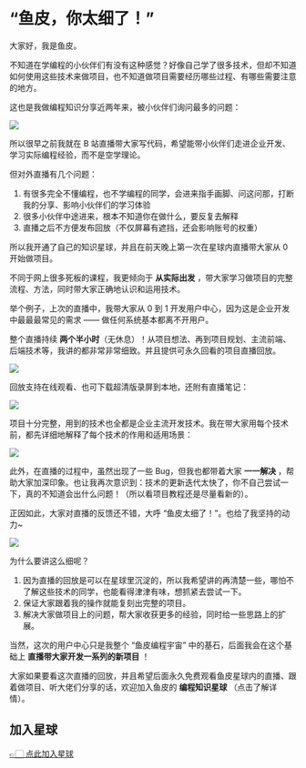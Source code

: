 # “鱼皮，你太细了！”

大家好，我是鱼皮。

不知道在学编程的小伙伴们有没有这种感觉？好像自己学了很多技术，但却不知道如何使用这些技术来做项目，也不知道做项目需要经历哪些过程、有哪些需要注意的地方。

这也是我做编程知识分享近两年来，被小伙伴们询问最多的问题：

![](https://qiniuyun.code-nav.cn/image-20220306162958616.png)

所以很早之前我就在 B 站直播带大家写代码，希望能带小伙伴们走进企业开发、学习实际编程经验，而不是空学理论。

但对外直播有几个问题：

1. 有很多完全不懂编程，也不学编程的同学，会进来指手画脚、问这问那，打断我的分享、影响小伙伴们的学习体验
2. 很多小伙伴中途进来，根本不知道你在做什么，要反复去解释
3. 直播之后不方便发布回放（不仅屏幕有遮挡，还会影响账号的权重）



所以我开通了自己的知识星球，并且在前天晚上第一次在星球内直播带大家从 0 开始做项目。

不同于网上很多死板的课程，我更倾向于 **从实际出发** ，带大家学习做项目的完整流程、方法，同时带大家正确地认识和运用技术。

举个例子，上次的直播中，我带大家从 0 到 1 开发用户中心，因为这是企业开发中最最最常见的需求 —— 做任何系统基本都离不开用户。

整个直播持续 **两个半小时**（无休息）！从项目想法、再到项目规划、主流前端、后端技术等，我讲的都非常非常细致。并且提供可永久回看的项目直播回放。

![](https://qiniuyun.code-nav.cn/image-20220306160806250.png)

回放支持在线观看、也可下载超清版录屏到本地，还附有直播笔记：

![](https://qiniuyun.code-nav.cn/image-20220306171237820.png)

项目十分完整，用到的技术也全都是企业主流开发技术。我在带大家用每个技术前，都先详细地解释了每个技术的作用和适用场景：

![](https://qiniuyun.code-nav.cn/image-20220306164826376.png)

此外，在直播的过程中，虽然出现了一些 Bug，但我也都带着大家 **一一解决** ，帮助大家加深印象。也让我再次意识到：技术的更新迭代太快了，你不自己尝试一下，真的不知道会出什么问题！（所以看项目教程还是尽量看新的）。

正因如此，大家对直播的反馈还不错，大呼 “鱼皮太细了！”。也给了我坚持的动力~

![](https://qiniuyun.code-nav.cn/image-20220306161258997.png)

为什么要讲这么细呢？

1. 因为直播的回放是可以在星球里沉淀的，所以我希望讲的再清楚一些，哪怕不了解这些技术的同学，也能看得津津有味，想抓紧去尝试一下。
2. 保证大家跟着我的操作就能复刻出完整的项目。
3. 解决大家做项目上的问题，帮大家收获更多的经验，同时给一些思路上的扩展。



当然，这次的用户中心只是我整个 “鱼皮编程宇宙” 中的基石，后面我会在这个基础上 **直播带大家开发一系列的新项目** ！

大家如果要看这次直播的回放，并且希望后面永久免费观看鱼皮星球内的直播、跟着做项目、听大佬们分享的话，欢迎加入鱼皮的 **编程知识星球** （点击了解详情）。



## 加入星球

[👉🏻 点此加入星球](/加入星球.md)

